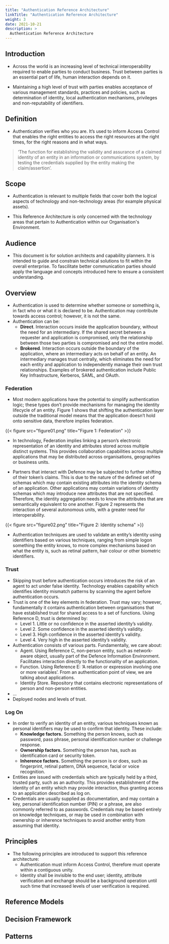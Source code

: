 ```yaml
---
title: "Authentication Reference Architecture"
linkTitle: "Authentication Reference Architecture"
weight: 3
date: 2021-10-21
description: >
  Authentication Reference Architecture
---
```


## Introduction

- Across the world is an increasing level of technical interoperability required to enable parties to conduct business. Trust between parties is an essential part of life, human interaction depends on it.

- Maintaining a high level of trust with parties enables acceptance of various management standards, practices and policies, such as determination of identity, local authentication mechanisms, privileges and non-reputability of identifiers.

## Definition

- Authentication verifies who you are. It’s used to inform Access Control that enables the right entities to access the right resources at the right times, for the right reasons and in what ways.

> ‘The function for establishing the validity and assurance of a claimed identity of an entity in an information or communications system, by testing the credentials supplied by the entity making the claim/assertion’.

## Scope

- Authentication is relevant to multiple fields that cover both the logical aspects of technology and non-technology areas (for example physical assets).

- This Reference Architecture is only concerned with the technology areas that pertain to Authentication within our Organisation's Environment.

## Audience

- This document is for solution architects and capability planners. It is intended to guide and constrain technical solutions to fit within the overall enterprise. To fascilitate better communication parties should apply the language and concepts introduced here to ensure a consistent understanding.

## Overview

- Authentication is used to determine whether someone or something is, in fact who or what it is declared to be. Authentication may contribute towards access control; however, it is not the same.
- Authentication can be:
  - **Direct**. Interaction occurs inside the application boundary, without the need for an intermediary. If the shared secret between a requester and application is compromised, only the relationship between those two parties is compromised and not the entire model.
  - **Brokered**. Interaction occurs outside the boundary of the application, where an intermediary acts on behalf of an entity. An intermediary manages trust centrally, which eliminates the need for each entity and application to independently manage their own trust relationships. Examples of brokered authentication include Public Key Infrastructure, Kerberos, SAML, and OAuth.

### Federation

- Most modern applications have the potential to simplify authentication logic; these types don’t provide mechanisms for managing the identity lifecycle of an entity. Figure 1 shows that shifting the authentication layer outside the traditional model means that the application doesn’t hold onto sensitive data, therefore implies federation.

 {{< figure src="figure01.png" title="Figure 1: Federation" >}}

- In technology, Federation implies linking a person’s electronic representation of an identity and attributes stored across multiple distinct systems. This provides collaboration capabilities across multiple applications that may be distributed across organisations, geographies or business units.

- Partners that interact with Defence may be subjected to further shifting of their token’s claims. This is due to the nature of the defined set of schemas which may contain existing attributes into the identity schema of an application. Other applications may contain variations of identity schemas which may introduce new attributes that are not specified. Therefore, the identity aggregation needs to know the attributes that are semantically equivalent to one another. Figure 2 represents the interaction of several autonomous units, with a greater need for interoperability.

{{< figure src="figure02.png" title="Figure 2: Identity schema" >}}

- Authentication techniques are used to validate an entity’s identity using identifiers based on various techniques, ranging from simple logon something the entity knows, to more complex mechanisms based on what the entity is, such as retinal pattern, hair colour or other biometric identifiers.

### Trust

- Skipping trust before authentication occurs introduces the risk of an agent to act under false identity. Technology enables capability which identifies identity mismatch patterns by scanning the agent before authentication occurs.
- Trust is one of the key elements in federation. Trust may vary; however, fundamentally it contains authentication between organisations that have established trust for shared access to a set of functions. Using Reference D, trust is determined by:
  - Level 1. Little or no confidence in the asserted identity’s validity.
  - Level 2. Some confidence in the asserted identity’s validity.
  - Level 3. High confidence in the asserted identity’s validity.
  - Level 4. Very high in the asserted identity’s validity.
- Authentication consists of various parts. Fundamentally, we care about:
  - Agent. Using Reference C, non-person entity, such as network-aware object, usually part of the Defence Information Environment. Facilitates interaction directly to the functionality of an application.
  - Function. Using Reference E: ‘A relation or expression involving one or more variables’. From an authentication point of view, we are talking about applications.
  - Identity Store. Repository that contains electronic representations of person and non-person entities.
- …
- Deployed nodes and levels of trust.

### Log On

- In order to verify an identity of an entity, various techniques known as personal identifiers may be used to confirm that identity. These include:
  - **Knowledge factors.** Something the person knows, such as password, pass phrase, personal identification number or challenge response.
  - **Ownership factors.** Something the person has, such as identification card or security token.
  - **Inherence factors.** Something the person is or does, such as fingerprint, retinal pattern, DNA sequence, facial or voice recognition.
- Entities are issued with credentials which are typically held by a third, trusted party, such as an authority. This provides establishment of the identity of an entity which may provide interaction, thus granting access to an application described as log on.
- Credentials are usually supplied as documentation, and may contain a key, personal identification number (PIN) or a phrase, are also commonly referred to as passwords. Credentials may be based entirely on knowledge techniques, or may be used in combination with ownership or inherence techniques to avoid another entity from assuming that identity.

## Principles

- The following principles are introduced to support this reference architecture:
  - Authentication must inform Access Control, therefore must operate within a contiguous unity.
  - Identity shall be invisible to the end user; identity, attribute verification and exchange should be a background operation until such time that increased levels of user verification is required.

## Reference Models

## Decision Framework

## Patterns
